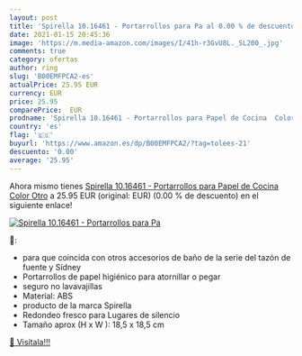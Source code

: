 ```yaml
---
layout: post
title: 'Spirella 10.16461 - Portarrollos para Pa al 0.00 % de descuento'
date: 2021-01-15 20:45:36
image: 'https://m.media-amazon.com/images/I/41h-r3GvU8L._SL200_.jpg'
comments: true
category: ofertas
author: ring
slug: 'B00EMFPCA2-es'
actualPrice: 25.95 EUR
currency: EUR
price: 25.95
comparePrice:  EUR
prodname: 'Spirella 10.16461 - Portarrollos para Papel de Cocina  Color Otro'
country: 'es'
flag: '🇪🇸'
buyurl: 'https://www.amazon.es/dp/B00EMFPCA2/?tag=tolees-21'
descuento: '0.00'
average: '25.95'
---
```


Ahora mismo tienes [Spirella 10.16461 - Portarrollos para Papel de Cocina  Color Otro](https://www.amazon.es/dp/B00EMFPCA2/?tag=tolees-21) a 25.95 EUR (original:  EUR) (0.00 %  de descuento) en el siguiente enlace!

[![Spirella 10.16461 - Portarrollos para Pa](https://m.media-amazon.com/images/I/41h-r3GvU8L._SL200_.jpg)](https://www.amazon.es/dp/B00EMFPCA2/?tag=tolees-21)

🔎:

- para que coincida con otros accesorios de baño de la serie del tazón de fuente y Sídney
- Portarrollos de papel higiénico para atornillar o pegar
- seguro no lavavajillas
- Material: ABS
- producto de la marca Spirella
- Redondeo fresco para Lugares de silencio
- Tamaño aprox (H x W ): 18,5 x 18,5 cm

[🛒 Visítala!!!](https://www.amazon.es/dp/B00EMFPCA2/?tag=tolees-21)
